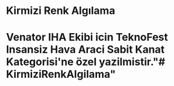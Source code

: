 # Kirmizi Renk Algılama
# Venator IHA Ekibi icin TeknoFest Insansiz Hava Araci Sabit Kanat Kategorisi'ne özel yazilmistir."# KirmiziRenkAlgilama" 
